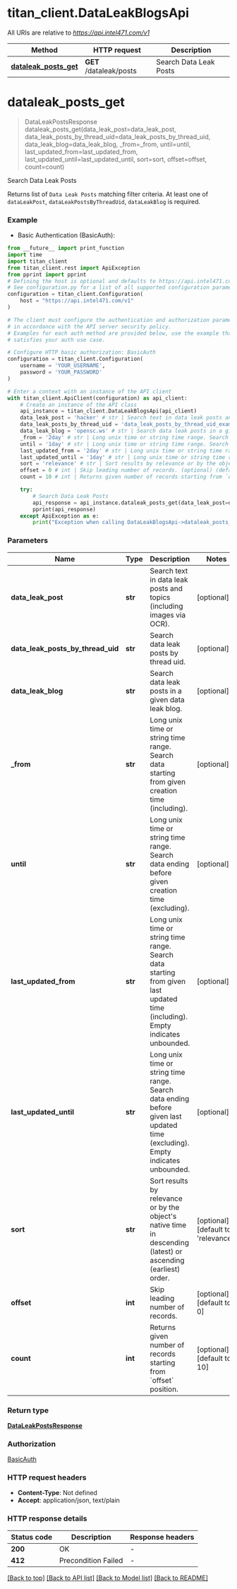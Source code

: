 # titan_client.DataLeakBlogsApi

All URIs are relative to *https://api.intel471.com/v1*

Method | HTTP request | Description
------------- | ------------- | -------------
[**dataleak_posts_get**](DataLeakBlogsApi.md#dataleak_posts_get) | **GET** /dataleak/posts | Search Data Leak Posts


# **dataleak_posts_get**
> DataLeakPostsResponse dataleak_posts_get(data_leak_post=data_leak_post, data_leak_posts_by_thread_uid=data_leak_posts_by_thread_uid, data_leak_blog=data_leak_blog, _from=_from, until=until, last_updated_from=last_updated_from, last_updated_until=last_updated_until, sort=sort, offset=offset, count=count)

Search Data Leak Posts

Returns list of `Data Leak Posts` matching filter criteria. At least one of `dataLeakPost`, `dataLeakPostsByThreadUid`, `dataLeakBlog` is required.

### Example

* Basic Authentication (BasicAuth):
```python
from __future__ import print_function
import time
import titan_client
from titan_client.rest import ApiException
from pprint import pprint
# Defining the host is optional and defaults to https://api.intel471.com/v1
# See configuration.py for a list of all supported configuration parameters.
configuration = titan_client.Configuration(
    host = "https://api.intel471.com/v1"
)

# The client must configure the authentication and authorization parameters
# in accordance with the API server security policy.
# Examples for each auth method are provided below, use the example that
# satisfies your auth use case.

# Configure HTTP basic authorization: BasicAuth
configuration = titan_client.Configuration(
    username = 'YOUR_USERNAME',
    password = 'YOUR_PASSWORD'
)

# Enter a context with an instance of the API client
with titan_client.ApiClient(configuration) as api_client:
    # Create an instance of the API class
    api_instance = titan_client.DataLeakBlogsApi(api_client)
    data_leak_post = 'hacker' # str | Search text in data leak posts and topics (including images via OCR). (optional)
    data_leak_posts_by_thread_uid = 'data_leak_posts_by_thread_uid_example' # str | Search data leak posts by thread uid. (optional)
    data_leak_blog = 'opensc.ws' # str | Search data leak posts in a given data leak blog. (optional)
    _from = '2day' # str | Long unix time or string time range. Search data starting from given creation time (including). (optional)
    until = '1day' # str | Long unix time or string time range. Search data ending before given creation time (excluding). (optional)
    last_updated_from = '2day' # str | Long unix time or string time range. Search data starting from given last updated time (including). Empty indicates unbounded. (optional)
    last_updated_until = '1day' # str | Long unix time or string time range. Search data ending before given last updated time (excluding). Empty indicates unbounded. (optional)
    sort = 'relevance' # str | Sort results by relevance or by the object's native time in descending (latest) or ascending (earliest) order. (optional) (default to 'relevance')
    offset = 0 # int | Skip leading number of records. (optional) (default to 0)
    count = 10 # int | Returns given number of records starting from `offset` position. (optional) (default to 10)

    try:
        # Search Data Leak Posts
        api_response = api_instance.dataleak_posts_get(data_leak_post=data_leak_post, data_leak_posts_by_thread_uid=data_leak_posts_by_thread_uid, data_leak_blog=data_leak_blog, _from=_from, until=until, last_updated_from=last_updated_from, last_updated_until=last_updated_until, sort=sort, offset=offset, count=count)
        pprint(api_response)
    except ApiException as e:
        print("Exception when calling DataLeakBlogsApi->dataleak_posts_get: %s\n" % e)
```

### Parameters

Name | Type | Description  | Notes
------------- | ------------- | ------------- | -------------
 **data_leak_post** | **str**| Search text in data leak posts and topics (including images via OCR). | [optional] 
 **data_leak_posts_by_thread_uid** | **str**| Search data leak posts by thread uid. | [optional] 
 **data_leak_blog** | **str**| Search data leak posts in a given data leak blog. | [optional] 
 **_from** | **str**| Long unix time or string time range. Search data starting from given creation time (including). | [optional] 
 **until** | **str**| Long unix time or string time range. Search data ending before given creation time (excluding). | [optional] 
 **last_updated_from** | **str**| Long unix time or string time range. Search data starting from given last updated time (including). Empty indicates unbounded. | [optional] 
 **last_updated_until** | **str**| Long unix time or string time range. Search data ending before given last updated time (excluding). Empty indicates unbounded. | [optional] 
 **sort** | **str**| Sort results by relevance or by the object&#39;s native time in descending (latest) or ascending (earliest) order. | [optional] [default to &#39;relevance&#39;]
 **offset** | **int**| Skip leading number of records. | [optional] [default to 0]
 **count** | **int**| Returns given number of records starting from &#x60;offset&#x60; position. | [optional] [default to 10]

### Return type

[**DataLeakPostsResponse**](DataLeakPostsResponse.md)

### Authorization

[BasicAuth](../README.md#BasicAuth)

### HTTP request headers

 - **Content-Type**: Not defined
 - **Accept**: application/json, text/plain

### HTTP response details
| Status code | Description | Response headers |
|-------------|-------------|------------------|
**200** | OK |  -  |
**412** | Precondition Failed |  -  |

[[Back to top]](#) [[Back to API list]](../README.md#documentation-for-api-endpoints) [[Back to Model list]](../README.md#documentation-for-models) [[Back to README]](../README.md)

